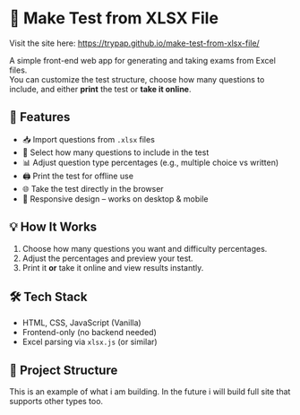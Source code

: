 # 📝 Make Test from XLSX File
Visit the site here: https://trypap.github.io/make-test-from-xlsx-file/

A simple front-end web app for generating and taking exams from Excel files.  
You can customize the test structure, choose how many questions to include, and either **print** the test or **take it online**.

## 🚀 Features

- 📥 Import questions from `.xlsx` files
- 🎯 Select how many questions to include in the test
- 📊 Adjust question type percentages (e.g., multiple choice vs written)
- 🖨️ Print the test for offline use
- 🌐 Take the test directly in the browser
- 📱 Responsive design – works on desktop & mobile

## 💡 How It Works

1. Choose how many questions you want and difficulty percentages.
2. Adjust the percentages and preview your test.
3. Print it **or** take it online and view results instantly.

## 🛠️ Tech Stack

- HTML, CSS, JavaScript (Vanilla)
- Frontend-only (no backend needed)
- Excel parsing via `xlsx.js` (or similar)

## 📁 Project Structure
This is an example of what i am building. In the future i will build full site that supports other types too.
